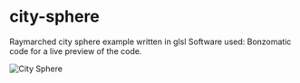 # city-sphere
Raymarched city sphere example written in glsl
Software used: Bonzomatic code for a live preview of the code.

![City Sphere](https://media.giphy.com/media/KCSmpkwDfPIplZyoSz/source.gif)

